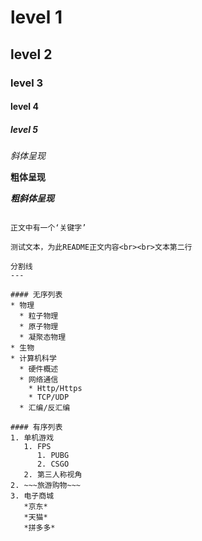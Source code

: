 


# level 1
## level 2
### level 3
#### level 4
##### level 5


*斜体呈现*

**粗体呈现**

***粗斜体呈现***

~~~增加删除线效果~~~

正文中有一个‘关键字’

测试文本，为此README正文内容<br><br>文本第二行

分割线
---

#### 无序列表
* 物理
  * 粒子物理
  * 原子物理
  * 凝聚态物理
* 生物
* 计算机科学
  * 硬件概述
  * 网络通信
    * Http/Https
    * TCP/UDP
  * 汇编/反汇编

#### 有序列表
1. 单机游戏
   1. FPS
      1. PUBG
      2. CSGO
   2. 第三人称视角
2. ~~~旅游购物~~~
3. 电子商城
   *京东*
   *天猫*
   *拼多多*

